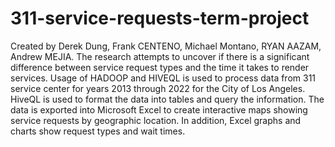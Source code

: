 # 311-service-requests-term-project
Created by Derek Dung, Frank CENTENO, Michael Montano, RYAN AAZAM, Andrew MEJIA. The research attempts to uncover if there is a significant difference between service request types and the time it takes to render services. Usage of HADOOP and HIVEQL is used to process data from 311 service center for years 2013 through 2022 for the City of Los Angeles. HiveQL is used to format the data into tables and query the information. The data is exported into Microsoft Excel to create interactive maps showing service requests by geographic location. In addition, Excel graphs and charts show request types and wait times. 
